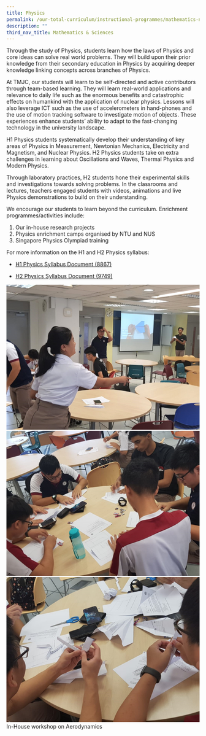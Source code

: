 ```yaml
---
title: Physics
permalink: /our-total-curriculum/instructional-programmes/mathematics-n-sciences/physics
description: ""
third_nav_title: Mathematics & Sciences
---
```

Through the study of Physics, students learn how the laws of Physics and core ideas can solve real world problems. They will build upon their prior knowledge from their secondary education in Physics by acquiring deeper knowledge linking concepts across branches of Physics.  
  
At TMJC, our students will learn to be self-directed and active contributors through team-based learning. They will learn real-world applications and relevance to daily life such as the enormous benefits and catastrophic effects on humankind with the application of nuclear physics. Lessons will also leverage ICT such as the use of accelerometers in hand-phones and the use of motion tracking software to investigate motion of objects. These experiences enhance students’ ability to adapt to the fast-changing technology in the university landscape.  
  
H1 Physics students systematically develop their understanding of key areas of Physics in Measurement, Newtonian Mechanics, Electricity and Magnetism, and Nuclear Physics. H2 Physics students take on extra challenges in learning about Oscillations and Waves, Thermal Physics and Modern Physics.  
  
Through laboratory practices, H2 students hone their experimental skills and investigations towards solving problems. In the classrooms and lectures, teachers engaged students with videos, animations and live Physics demonstrations to build on their understanding.  
  
We encourage our students to learn beyond the curriculum. Enrichment programmes/activities include:

1. Our in-house research projects  
2. Physics enrichment camps organised by NTU and NUS 
3. Singapore Physics Olympiad training  
  
For more information on the H1 and H2 Physics syllabus:  

* [H1 Physics Syllabus Document (8867)](https://www.seab.gov.sg/docs/default-source/national-examinations/syllabus/alevel/2021syllabus/8867_y21_sy.pdf)


* [H2 Physics Syllabus Document (9749)](https://www.seab.gov.sg/docs/default-source/national-examinations/syllabus/alevel/2021syllabus/9749_y21_sy.pdf)

![](/images/TMJC-OurCurriculum_IP_Physics_01.jpeg)
![](/images/TMJC-OurCurriculum_IP_Physics_02.jpeg)
![](/images/TMJC-OurCurriculum_IP_Physics_03.jpeg)
In-House workshop on Aerodynamics